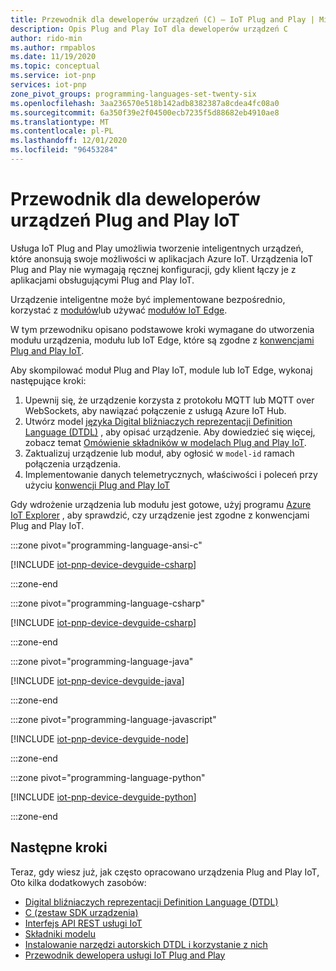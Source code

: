 ```yaml
---
title: Przewodnik dla deweloperów urządzeń (C) — IoT Plug and Play | Microsoft Docs
description: Opis Plug and Play IoT dla deweloperów urządzeń C
author: rido-min
ms.author: rmpablos
ms.date: 11/19/2020
ms.topic: conceptual
ms.service: iot-pnp
services: iot-pnp
zone_pivot_groups: programming-languages-set-twenty-six
ms.openlocfilehash: 3aa236570e518b142adb8382387a8cdea4fc08a0
ms.sourcegitcommit: 6a350f39e2f04500ecb7235f5d88682eb4910ae8
ms.translationtype: MT
ms.contentlocale: pl-PL
ms.lasthandoff: 12/01/2020
ms.locfileid: "96453284"
---
```

# <a name="iot-plug-and-play-device-developer-guide"></a>Przewodnik dla deweloperów urządzeń Plug and Play IoT

Usługa IoT Plug and Play umożliwia tworzenie inteligentnych urządzeń, które anonsują swoje możliwości w aplikacjach Azure IoT. Urządzenia IoT Plug and Play nie wymagają ręcznej konfiguracji, gdy klient łączy je z aplikacjami obsługującymi Plug and Play IoT.

Urządzenie inteligentne może być implementowane bezpośrednio, korzystać z [modułów](../iot-hub/iot-hub-devguide-module-twins.md)lub używać [modułów IoT Edge](../iot-edge/about-iot-edge.md).

W tym przewodniku opisano podstawowe kroki wymagane do utworzenia modułu urządzenia, modułu lub IoT Edge, które są zgodne z [konwencjami Plug and Play IoT](../iot-pnp/concepts-convention.md).

Aby skompilować moduł Plug and Play IoT, module lub IoT Edge, wykonaj następujące kroki:

1. Upewnij się, że urządzenie korzysta z protokołu MQTT lub MQTT over WebSockets, aby nawiązać połączenie z usługą Azure IoT Hub.
1. Utwórz model [języka Digital bliźniaczych reprezentacji Definition Language (DTDL)](https://github.com/Azure/opendigitaltwins-dtdl) , aby opisać urządzenie. Aby dowiedzieć się więcej, zobacz temat [Omówienie składników w modelach Plug and Play IoT](concepts-components.md).
1. Zaktualizuj urządzenie lub moduł, aby ogłosić w `model-id` ramach połączenia urządzenia.
1. Implementowanie danych telemetrycznych, właściwości i poleceń przy użyciu [konwencji Plug and Play IoT](concepts-convention.md)

Gdy wdrożenie urządzenia lub modułu jest gotowe, użyj programu [Azure IoT Explorer](howto-use-iot-explorer.md) , aby sprawdzić, czy urządzenie jest zgodne z konwencjami Plug and Play IoT.

:::zone pivot="programming-language-ansi-c"

[!INCLUDE [iot-pnp-device-devguide-csharp](../../includes/iot-pnp-device-devguide-c.md)]

:::zone-end

:::zone pivot="programming-language-csharp"

[!INCLUDE [iot-pnp-device-devguide-csharp](../../includes/iot-pnp-device-devguide-csharp.md)]

:::zone-end

:::zone pivot="programming-language-java"

[!INCLUDE [iot-pnp-device-devguide-java](../../includes/iot-pnp-device-devguide-java.md)]

:::zone-end

:::zone pivot="programming-language-javascript"

[!INCLUDE [iot-pnp-device-devguide-node](../../includes/iot-pnp-device-devguide-node.md)]

:::zone-end

:::zone pivot="programming-language-python"

[!INCLUDE [iot-pnp-device-devguide-python](../../includes/iot-pnp-device-devguide-python.md)]

:::zone-end

## <a name="next-steps"></a>Następne kroki

Teraz, gdy wiesz już, jak często opracowano urządzenia Plug and Play IoT, Oto kilka dodatkowych zasobów:

- [Digital bliźniaczych reprezentacji Definition Language (DTDL)](https://github.com/Azure/opendigitaltwins-dtdl)
- [C (zestaw SDK urządzenia)](/azure/iot-hub/iot-c-sdk-ref/)
- [Interfejs API REST usługi IoT](/rest/api/iothub/device)
- [Składniki modelu](concepts-components.md)
- [Instalowanie narzędzi autorskich DTDL i korzystanie z nich](howto-use-dtdl-authoring-tools.md)
- [Przewodnik dewelopera usługi IoT Plug and Play](concepts-developer-guide-service.md)